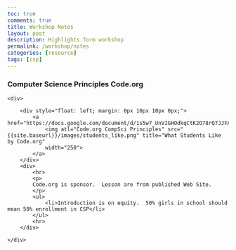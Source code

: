 ```yaml
---
toc: true
comments: true
title: Workshop Notes
layout: post
description: Highlights form workshop
permalink: /workshop/notes
categories: [resource]
tags: [csp]
---
```


### Computer Science Principles Code.org

<div>

    <div>

        <div style="float: left; margin: 0px 10px 10px 0px;">
            <a href="https://docs.google.com/document/d/1s5w7_UnVIGHOdkqCtK2O78rQ7JJFAWlOeZkZNsCovOY/preview">
                <img atl="Code.org CompSci Principles" src="{{site.baseurl}}/images/students_like.png" title="What Students Like by Code.org"
                width="250">
            </a>
        </div>
        <div>
            <hr>
            <p>
            Code.org is sponsor.  Lesson are from published Web Site.
            </p>
            <ul>
                <li>Introduction is on equity.  50% girls in school should mean 50% enrollment in CSP</li>
            </ul>
            <hr>
        </div>

    </div>

</div>